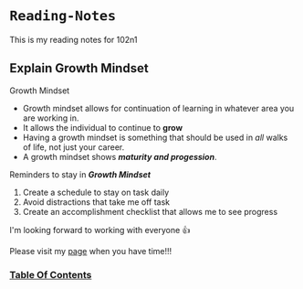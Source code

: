 # `Reading-Notes`
This is my reading notes for <en>102n1</en>

## Explain Growth Mindset

Growth Mindset

- Growth mindset allows for continuation of learning in whatever area you are working in.
- It allows the individual to continue to **grow**
- Having a growth mindset is something that should be used in *all* walks of life, not just your career.
- A growth mindset shows ***maturity and progession***.

Reminders to stay in ***Growth Mindset***

1. Create a schedule to stay on task daily
2. Avoid distractions that take me off task
3. Create an accomplishment checklist that allows me to see progress

I'm looking forward to working with everyone :thumbsup:

Please visit my [page](https://github.com/jyoung57) when you have time!!!  

### [Table Of Contents](https://jyoung57.github.io/reading-notes/code-102/03-HomePage)
